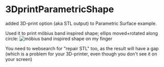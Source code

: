# 3DprintParametricShape
added 3D-print option (aka STL output) to Parametric Surface example.

Used it to print möbius band inspired shape; ellips moved+rotated along circle:
![möbius band inspired shape on my finger](https://raw.githubusercontent.com/steltenpower/3DprintParametricShape/master/IMG_20200426_151126873.jpg)

You need to websearch for "repair STL" too, as the result will have a gap (which is a problem for your 3D-printer, even though you don't see it on your screen)
